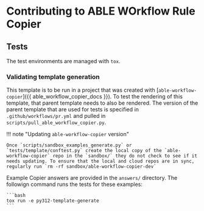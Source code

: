 # Contributing to ABLE WOrkflow Rule Copier

## Tests

The test environments are managed with `tox`.

### Validating template generation

This template is to be run in a project that was created with [`able-workflow-copier`]({{ able_workflow_copier_docs }}). To test the rendering of this template, that parent template needs to also be rendered. The version of the parent template that are used for tests is specified in `.github/workflows/pr.yml` and pulled in `scripts/pull_able_workflow_copier.py`.

!!! note "Updating `able-workflow-copier` version"

    Once `scripts/sandbox_examples_generate.py` or `tests/template/conftest.py` create the local copy of the `able-workflow-copier` repo in the `sandbox/` they do not check to see if it needs updating. To ensure that the local and cloud repos are in sync, regularly run `rm -rf sandbox/able-workflow-copier-dev`

Example Copier answers are provided in the `answers/` directory. The followign command runs the tests for these examples:

    ```bash
    tox run -e py312-template-generate
    ```
